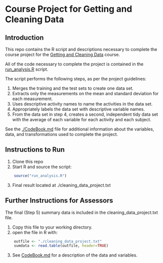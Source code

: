 # Course Project for Getting and Cleaning Data
## Introduction
This repo contains the R script and descriptions necessary to complete the course project for the [Getting and Cleaning Data]() course.

All of the code necessary to complete the project is contained in the [run_analysis.R](./run_analysis.R) script.

The script performs the following steps, as per the project guidelines:
1. Merges the training and the test sets to create one data set.
2. Extracts only the measurements on the mean and standard deviation for each measurement.
3. Uses descriptive activity names to name the activities in the data set.
4. Appropriately labels the data set with descriptive variable names.
5. From the data set in step 4, creates a second, independent tidy data set with the average of each variable for each activity and each subject.

See the [./CodeBook.md](./CodeBook.md) file for additional information about the variables, data, and transformations used to complete the project.

## Instructions to Run
1. Clone this repo
2. Start R and source the script: 
```R
    source("run_analysis.R")
```
3. Final result located at ./cleaning_data_project.txt


## Further Instructions for Assessors
The final (Step 5) summary data is included in the cleaning_data_project.txt file.
1. Copy this file to your working directory.
2. open the file in R with:
```R
    outfile <- "./cleaning_data_project.txt"
    sumdata <- read.table(outfile, header=TRUE)
```
3. See [CodeBook.md](./CodeBook.md) for a description of the data and variables.


